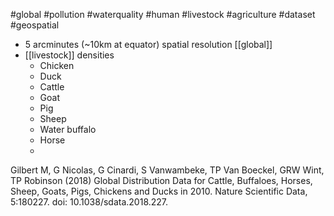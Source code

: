 #global #pollution #waterquality #human #livestock #agriculture #dataset #geospatial 

- 5 arcminutes (~10km at equator) spatial resolution [[global]]
- [[livestock]] densities
	- Chicken
	- Duck
	- Cattle
	- Goat
	- Pig
	- Sheep
	- Water buffalo
	- Horse
	- 
Gilbert M, G Nicolas, G Cinardi, S Vanwambeke, TP Van Boeckel, GRW Wint, TP Robinson (2018) Global Distribution Data for Cattle, Buffaloes, Horses, Sheep, Goats, Pigs, Chickens and Ducks in 2010. Nature Scientific Data, 5:180227. doi: 10.1038/sdata.2018.227. 

